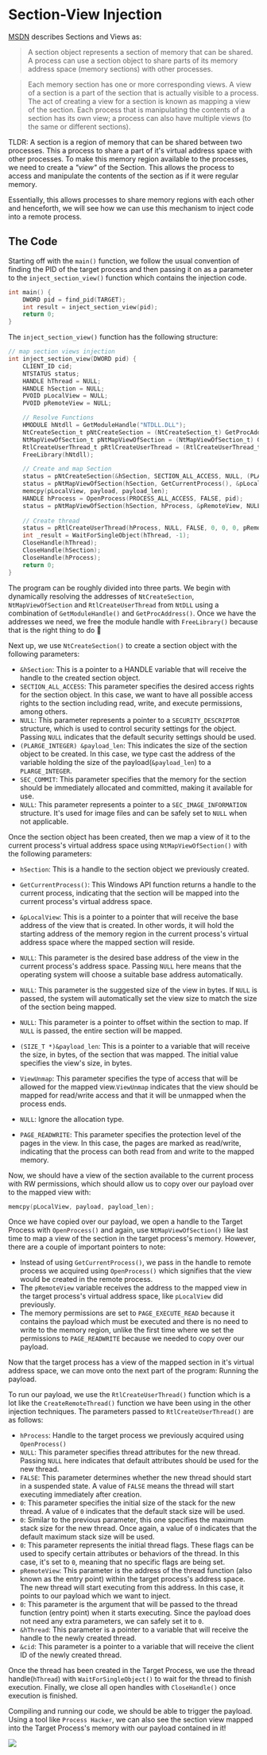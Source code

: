 # Section-View Injection

[MSDN](https://learn.microsoft.com/en-us/windows-hardware/drivers/kernel/section-objects-and-views) describes Sections and Views as:

> A section object represents a section of memory that can be shared. A process can use a section object to share parts of its memory address space (memory sections) with other processes. 

> Each memory section has one or more corresponding views. A view of a section is a part of the section that is actually visible to a process. The act of creating a view for a section is known as mapping a view of the section. Each process that is manipulating the contents of a section has its own view; a process can also have multiple views (to the same or different sections).

TLDR: A section is a region of memory that can be shared between two processes. This a process to share a part of it's virtual address space with other processes. To make this memory region available to the processes, we need to create a _"view"_ of the Section. This allows the process to access and manipulate the contents of the section as if it were regular memory. 

Essentially, this allows processes to share memory regions with each other and henceforth, we will see how we can use this mechanism to inject code into a remote process. 

## The Code

Starting off with the `main()` function, we follow the usual convention of finding the PID of the target process and then passing it on as a parameter to the `inject_section_view()` function which contains the injection code.

```c
int main() {
    DWORD pid = find_pid(TARGET);
    int result = inject_section_view(pid);
    return 0;
}
```

The `inject_section_view()` function has the following structure:
```c
// map section views injection
int inject_section_view(DWORD pid) {
	CLIENT_ID cid;
    NTSTATUS status; 
    HANDLE hThread = NULL;
    HANDLE hSection = NULL;
    PVOID pLocalView = NULL; 
    PVOID pRemoteView = NULL;

    // Resolve Functions
    HMODULE hNtdll = GetModuleHandle("NTDLL.DLL");
	NtCreateSection_t pNtCreateSection = (NtCreateSection_t) GetProcAddress(hNtdll, "NtCreateSection");
    NtMapViewOfSection_t pNtMapViewOfSection = (NtMapViewOfSection_t) GetProcAddress(hNtdll, "NtMapViewOfSection");
	RtlCreateUserThread_t pRtlCreateUserThread = (RtlCreateUserThread_t) GetProcAddress(hNtdll, "RtlCreateUserThread");
    FreeLibrary(hNtdll);

    // Create and map Section
	status = pNtCreateSection(&hSection, SECTION_ALL_ACCESS, NULL, (PLARGE_INTEGER) &payload_len, PAGE_EXECUTE_READWRITE, SEC_COMMIT, NULL);
    status = pNtMapViewOfSection(hSection, GetCurrentProcess(), &pLocalView, NULL, NULL, NULL, (SIZE_T *)&payload_len, ViewUnmap, NULL, PAGE_READWRITE);
    memcpy(pLocalView, payload, payload_len);
    HANDLE hProcess = OpenProcess(PROCESS_ALL_ACCESS, FALSE, pid);
	status = pNtMapViewOfSection(hSection, hProcess, &pRemoteView, NULL, NULL, NULL, (SIZE_T *) &payload_len, ViewUnmap, NULL, PAGE_EXECUTE_READ);
	
    // Create thread
    status = pRtlCreateUserThread(hProcess, NULL, FALSE, 0, 0, 0, pRemoteView, 0, &hThread, &cid);
	int _result = WaitForSingleObject(hThread, -1);
    CloseHandle(hThread);
    CloseHandle(hSection);
    CloseHandle(hProcess);
    return 0;
}
```

The program can be roughly divided into three parts. We begin with dynamically resolving the addresses of  `NtCreateSection`, `NtMapViewOfSection` and `RtlCreateUserThread` from `NtDLL` using a combination of `GetModuleHandle()` and `GetProcAddress()`. Once we have the addresses we need, we free the module handle with `FreeLibrary()` because that is the right thing to do 🥰

Next up, we use `NtCreateSection()` to create a section object with the following parameters: 
- `&hSection`: This is a pointer to a HANDLE variable that will receive the handle to the created section object. 
- `SECTION_ALL_ACCESS`: This parameter specifies the desired access rights for the section object. In this case, we want to have all possible access rights to the section including read, write, and execute permissions, among others.
- `NULL`: This parameter represents a pointer to a `SECURITY_DESCRIPTOR` structure, which is used to control security settings for the object. Passing `NULL` indicates that the default security settings should be used.
- `(PLARGE_INTEGER) &payload_len`: This indicates the size of the section object to be created. In this case, we type cast the address of the variable holding the size of the payload(`&payload_len`) to a `PLARGE_INTEGER`.
- `SEC_COMMIT`: This parameter specifies that the memory for the section should be immediately allocated and committed, making it available for use.
- `NULL`: This parameter represents a pointer to a `SEC_IMAGE_INFORMATION` structure. It's used for image files and can be safely set to `NULL` when not applicable.

Once the section object has been created, then we map a view of it to the current process's virtual address space using `NtMapViewOfSection()` with the following parameters:

- `hSection`: This is a handle to the section object we previously created. 

- `GetCurrentProcess()`: This Windows API function returns a handle to the current process, indicating that the section will be mapped into the current process's virtual address space.

- `&pLocalView`: This is a pointer to a pointer that will receive the base address of the view that is created. In other words, it will hold the starting address of the memory region in the current process's virtual address space where the mapped section will reside.

- `NULL`: This parameter is the desired base address of the view in the current process's address space. Passing `NULL` here means that the operating system will choose a suitable base address automatically.

- `NULL`: This parameter is the suggested size of the view in bytes. If `NULL` is passed, the system will automatically set the view size to match the size of the section being mapped.

- `NULL`: This parameter is a pointer to offset within the section to map. If `NULL` is passed, the entire section will be mapped.

- `(SIZE_T *)&payload_len`: This is a pointer to a variable that will receive the size, in bytes, of the section that was mapped. The initial value specifies the view's size, in bytes.

- `ViewUnmap`: This parameter specifies the type of access that will be allowed for the mapped view.`ViewUnmap` indicates that the view should be mapped for read/write access and that it will be unmapped when the process ends.

- `NULL`: Ignore the allocation type.

- `PAGE_READWRITE`: This parameter specifies the protection level of the pages in the view. In this case, the pages are marked as read/write, indicating that the process can both read from and write to the mapped memory.

Now, we should have a view of the section available to the current process with RW permissions, which should allow us to copy over our payload over to the mapped view with:

```c
memcpy(pLocalView, payload, payload_len);
```

Once we have copied over our payload, we open a handle to the Target Process with `OpenProcess()` and again, use `NtMapViewOfSection()` like last time to map a view of the section in the target process's memory. However, there are a couple of important pointers to note:

- Instead of using `GetCurrentProcess()`, we pass in the handle to remote process we acquired using `OpenProcess()` which signifies that the view would be created in the remote process. 
- The `pRemoteView` variable receives the address to the mapped view in the target process's virtual address space, like `pLocalView` did previously.
- The memory permissions are set to `PAGE_EXECUTE_READ` because it contains the payload which must be executed and there is no need to write to the memory region, unlike the first time where we set the permissions to `PAGE_READWRITE` because we needed to copy over our payload. 

Now that the target process has a view of the mapped section in it's virtual address space, we can move onto the next part of the program: Running the payload. 

To run our payload, we use the `RtlCreateUserThread()` function which is a lot like the `CreateRemoteThread()` function we have been using in the other injection techniques. The parameters passed to `RtlCreateUserThread()` are as follows:

- `hProcess`: Handle to the target process we previously acquired using `OpenProcess()`
- `NULL`: This parameter specifies thread attributes for the new thread. Passing `NULL` here indicates that default attributes should be used for the new thread.
- `FALSE`:  This parameter determines whether the new thread should start in a suspended state. A value of `FALSE` means the thread will start executing immediately after creation.
- `0`: This parameter specifies the initial size of the stack for the new thread. A value of `0` indicates that the default stack size will be used.
- `0`: Similar to the previous parameter, this one specifies the maximum stack size for the new thread. Once again, a value of `0` indicates that the default maximum stack size will be used.
- `0`: This parameter represents the initial thread flags. These flags can be used to specify certain attributes or behaviors of the thread. In this case, it's set to `0`, meaning that no specific flags are being set.
- `pRemoteView`: This parameter is the address of the thread function (also known as the entry point) within the target process's address space. The new thread will start executing from this address. In this case, it points to our payload which we want to inject.
- `0`: This parameter is the argument that will be passed to the thread function (entry point) when it starts executing. Since the payload does not need any extra parameters, we can safely set it to `0`.
- `&hThread`: This parameter is a pointer to a variable that will receive the handle to the newly created thread.
- `&cid`: This parameter is a pointer to a variable that will receive the client ID of the newly created thread. 

Once the thread has been created in the Target Process, we use the thread handle(`hThread`) with `WaitForSingleObject()` to wait for the thread to finish execution. Finally, we close all open handles with `CloseHandle()` once execution is finished. 

Compiling and running our code, we should be able to trigger the payload. Using a tool like `Process Hacker`, we can also see the section view mapped into the Target Process's memory with our payload contained in it!

![](./imgs/section_view_injection.png)